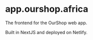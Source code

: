 # app.ourshop.africa
The frontend for the OurShop web app.

Built in NextJS and deployed on Netlify.
